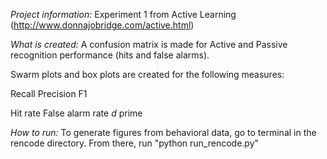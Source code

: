 *Project information:*
Experiment 1 from Active Learning (http://www.donnajobridge.com/active.html)

*What is created:*
A confusion matrix is made for Active and Passive recognition performance (hits and false alarms).

Swarm plots and box plots are created for the following measures:

Recall
Precision
F1

Hit rate
False alarm rate
*d* prime

*How to run:*
To generate figures from behavioral data, go to terminal in the rencode directory. From there, run "python run_rencode.py"
